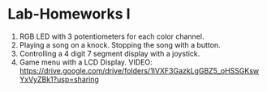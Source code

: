 # Lab-Homeworks I

1) RGB LED with 3 potentiometers for each color channel.
2) Playing a song on a knock. Stopping the song with a button.
3) Controlling a 4 digit 7 segment display with a joystick.
4) Game menu with a LCD Display. VIDEO: https://drive.google.com/drive/folders/1IVXF3GazkLgGBZ5_oHSSGKswYxVyZBk1?usp=sharing
